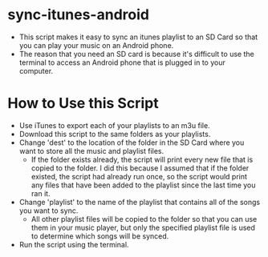 # sync-itunes-android
- This script makes it easy to sync an itunes playlist to an SD Card so that you can play your music on an Android phone. 
- The reason that you need an SD card is because it's difficult to use the terminal to access an Android phone that is plugged in to your computer. 

# How to Use this Script
- Use iTunes to export each of your playlists to an m3u file. 
- Download this script to the same folders as your playlists. 
- Change 'dest' to the location of the folder in the SD Card where you want to store all the music and playlist files. 
  - If the folder exists already, the script will print every new file that is copied to the folder. I did this because I assumed that if the folder existed, the script had already run once, so the script would print any files that have been added to the playlist since the last time you ran it. 
- Change 'playlist' to the name of the playlist that contains all of the songs you want to sync. 
  - All other playlist files will be copied to the folder so that you can use them in your music player, but only the specified playlist file is used to determine which songs will be synced. 
- Run the script using the terminal. 
